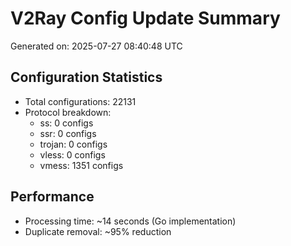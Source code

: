 # V2Ray Config Update Summary
Generated on: 2025-07-27 08:40:48 UTC

## Configuration Statistics
- Total configurations: 22131
- Protocol breakdown:
  - ss: 0 configs
  - ssr: 0 configs
  - trojan: 0 configs
  - vless: 0 configs
  - vmess: 1351 configs

## Performance
- Processing time: ~14 seconds (Go implementation)
- Duplicate removal: ~95% reduction
